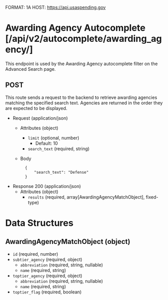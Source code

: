 FORMAT: 1A
HOST: https://api.usaspending.gov

# Awarding Agency Autocomplete [/api/v2/autocomplete/awarding_agency/]

This endpoint is used by the Awarding Agency autocomplete filter on the Advanced Search page.

## POST

This route sends a request to the backend to retrieve awarding agencies matching the specified search text.  Agencies are returned in the order
they are expected to be displayed.

+ Request (application/json)
    + Attributes (object)
        + `limit` (optional, number)
            + Default: 10
        + `search_text` (required, string)
    + Body

            {
                "search_text": "Defense"
            }

+ Response 200 (application/json)
    + Attributes (object)
        + `results` (required, array[AwardingAgencyMatchObject], fixed-type)

# Data Structures

## AwardingAgencyMatchObject (object)
+ `id` (required, number)
+ `subtier_agency` (required, object)
    + `abbreviation` (required, string, nullable)
    + `name` (required, string)
+ `toptier_agency` (required, object)
    + `abbreviation` (required, string, nullable)
    + `name` (required, string)
+ `toptier_flag` (required, boolean)
